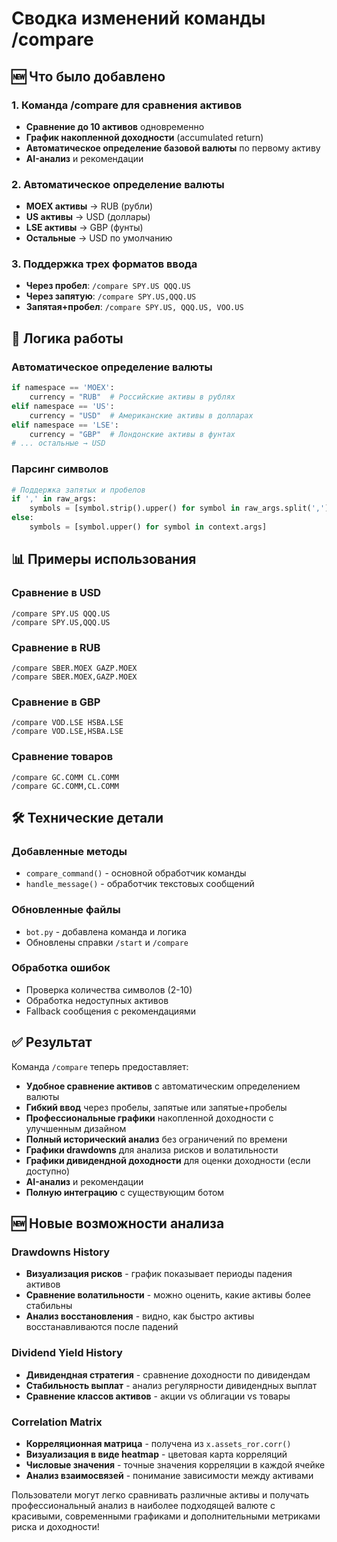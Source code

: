 # Сводка изменений команды /compare

## 🆕 Что было добавлено

### 1. Команда /compare для сравнения активов
- **Сравнение до 10 активов** одновременно
- **График накопленной доходности** (accumulated return)
- **Автоматическое определение базовой валюты** по первому активу
- **AI-анализ** и рекомендации

### 2. Автоматическое определение валюты
- **MOEX активы** → RUB (рубли)
- **US активы** → USD (доллары)
- **LSE активы** → GBP (фунты)
- **Остальные** → USD по умолчанию

### 3. Поддержка трех форматов ввода
- **Через пробел**: `/compare SPY.US QQQ.US`
- **Через запятую**: `/compare SPY.US,QQQ.US`
- **Запятая+пробел**: `/compare SPY.US, QQQ.US, VOO.US`

## 🔄 Логика работы

### Автоматическое определение валюты
```python
if namespace == 'MOEX':
    currency = "RUB"  # Российские активы в рублях
elif namespace == 'US':
    currency = "USD"  # Американские активы в долларах
elif namespace == 'LSE':
    currency = "GBP"  # Лондонские активы в фунтах
# ... остальные → USD
```

### Парсинг символов
```python
# Поддержка запятых и пробелов
if ',' in raw_args:
    symbols = [symbol.strip().upper() for symbol in raw_args.split(',')]
else:
    symbols = [symbol.upper() for symbol in context.args]
```

## 📊 Примеры использования

### Сравнение в USD
```
/compare SPY.US QQQ.US
/compare SPY.US,QQQ.US
```

### Сравнение в RUB
```
/compare SBER.MOEX GAZP.MOEX
/compare SBER.MOEX,GAZP.MOEX
```

### Сравнение в GBP
```
/compare VOD.LSE HSBA.LSE
/compare VOD.LSE,HSBA.LSE
```

### Сравнение товаров
```
/compare GC.COMM CL.COMM
/compare GC.COMM,CL.COMM
```

## 🛠️ Технические детали

### Добавленные методы
- `compare_command()` - основной обработчик команды
- `handle_message()` - обработчик текстовых сообщений

### Обновленные файлы
- `bot.py` - добавлена команда и логика
- Обновлены справки `/start` и `/compare`

### Обработка ошибок
- Проверка количества символов (2-10)
- Обработка недоступных активов
- Fallback сообщения с рекомендациями

## ✅ Результат

Команда `/compare` теперь предоставляет:
- **Удобное сравнение активов** с автоматическим определением валюты
- **Гибкий ввод** через пробелы, запятые или запятые+пробелы
- **Профессиональные графики** накопленной доходности с улучшенным дизайном
- **Полный исторический анализ** без ограничений по времени
- **Графики drawdowns** для анализа рисков и волатильности
- **Графики дивидендной доходности** для оценки доходности (если доступно)
- **AI-анализ** и рекомендации
- **Полную интеграцию** с существующим ботом

## 🆕 Новые возможности анализа

### Drawdowns History
- **Визуализация рисков** - график показывает периоды падения активов
- **Сравнение волатильности** - можно оценить, какие активы более стабильны
- **Анализ восстановления** - видно, как быстро активы восстанавливаются после падений

### Dividend Yield History
- **Дивидендная стратегия** - сравнение доходности по дивидендам
- **Стабильность выплат** - анализ регулярности дивидендных выплат
- **Сравнение классов активов** - акции vs облигации vs товары

### Correlation Matrix
- **Корреляционная матрица** - получена из `x.assets_ror.corr()`
- **Визуализация в виде heatmap** - цветовая карта корреляций
- **Числовые значения** - точные значения корреляции в каждой ячейке
- **Анализ взаимосвязей** - понимание зависимости между активами

Пользователи могут легко сравнивать различные активы и получать профессиональный анализ в наиболее подходящей валюте с красивыми, современными графиками и дополнительными метриками риска и доходности!
